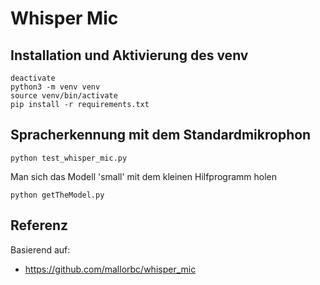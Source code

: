 # Whisper Mic


## Installation und Aktivierung des venv

```
deactivate
python3 -m venv venv
source venv/bin/activate
pip install -r requirements.txt

```

## Spracherkennung mit dem Standardmikrophon

```
python test_whisper_mic.py

```

Man sich das Modell 'small' mit dem kleinen Hilfprogramm holen

```
python getTheModel.py

```


## Referenz

Basierend auf:

- https://github.com/mallorbc/whisper_mic
  


